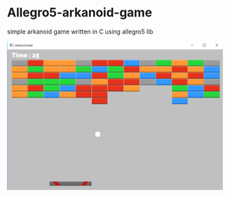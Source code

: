 # Allegro5-arkanoid-game
simple arkanoid game written in C using allegro5 lib

![Screen](https://github.com/Haradd/Allegro5-arkanoid-game/blob/master/arkanoid-screen.png)
